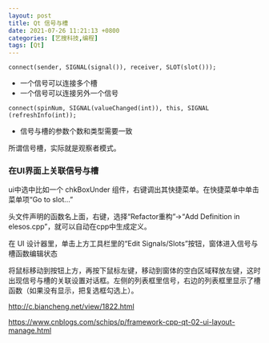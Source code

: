 ```yaml
---
layout: post
title: Qt 信号与槽
date: 2021-07-26 11:21:13 +0800
categories: [艺搜科技,编程]
tags: [Qt]
---
```



```
connect(sender, SIGNAL(signal()), receiver, SLOT(slot()));
```

- 一个信号可以连接多个槽
- 一个信号可以连接另外一个信号

```
connect(spinNum, SIGNAL(valueChanged(int)), this, SIGNAL (refreshInfo(int));
```

- 信号与槽的参数个数和类型需要一致

所谓信号槽，实际就是观察者模式。

### 在UI界面上关联信号与槽

ui中选中比如一个 chkBoxUnder 组件，右键调出其快捷菜单。在快捷菜单中单击菜单项“Go to slot…”



头文件声明的函数名上面，右键，选择“Refactor重构”→“Add Definition in elesos.cpp”，就可以自动在cpp中生成定义。



在 UI 设计器里，单击上方工具栏里的“Edit Signals/Slots”按钮，窗体进入信号与槽函数编辑状态

将鼠标移动到按钮上方，再按下鼠标左键，移动到窗体的空白区域释放左键，这时出现信号与槽的关联设置对话框。左侧的列表框里信号，右边的列表框里显示了槽函数（如果没有显示，把复选框勾选上）。

http://c.biancheng.net/view/1822.html

https://www.cnblogs.com/schips/p/framework-cpp-qt-02-ui-layout-manage.html
